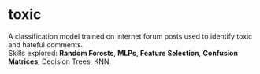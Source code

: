 # toxic
A classification model trained on internet forum posts used to identify toxic and hateful comments.<br>
Skills explored: **Random Forests**, **MLPs**, **Feature Selection**, **Confusion Matrices**, Decision Trees, KNN.


